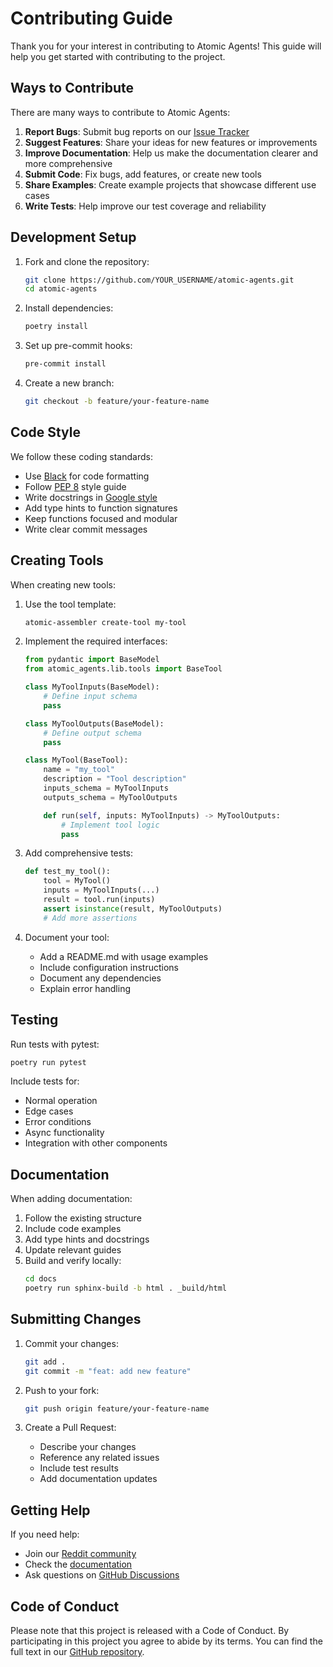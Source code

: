 # Contributing Guide

Thank you for your interest in contributing to Atomic Agents! This guide will help you get started with contributing to the project.

## Ways to Contribute

There are many ways to contribute to Atomic Agents:

1. **Report Bugs**: Submit bug reports on our [Issue Tracker](https://github.com/BrainBlend-AI/atomic-agents/issues)
2. **Suggest Features**: Share your ideas for new features or improvements
3. **Improve Documentation**: Help us make the documentation clearer and more comprehensive
4. **Submit Code**: Fix bugs, add features, or create new tools
5. **Share Examples**: Create example projects that showcase different use cases
6. **Write Tests**: Help improve our test coverage and reliability

## Development Setup

1. Fork and clone the repository:
   ```bash
   git clone https://github.com/YOUR_USERNAME/atomic-agents.git
   cd atomic-agents
   ```

2. Install dependencies:
   ```bash
   poetry install
   ```

3. Set up pre-commit hooks:
   ```bash
   pre-commit install
   ```

4. Create a new branch:
   ```bash
   git checkout -b feature/your-feature-name
   ```

## Code Style

We follow these coding standards:

- Use [Black](https://black.readthedocs.io/) for code formatting
- Follow [PEP 8](https://www.python.org/dev/peps/pep-0008/) style guide
- Write docstrings in [Google style](https://google.github.io/styleguide/pyguide.html#38-comments-and-docstrings)
- Add type hints to function signatures
- Keep functions focused and modular
- Write clear commit messages

## Creating Tools

When creating new tools:

1. Use the tool template:
   ```bash
   atomic-assembler create-tool my-tool
   ```

2. Implement the required interfaces:
   ```python
   from pydantic import BaseModel
   from atomic_agents.lib.tools import BaseTool

   class MyToolInputs(BaseModel):
       # Define input schema
       pass

   class MyToolOutputs(BaseModel):
       # Define output schema
       pass

   class MyTool(BaseTool):
       name = "my_tool"
       description = "Tool description"
       inputs_schema = MyToolInputs
       outputs_schema = MyToolOutputs

       def run(self, inputs: MyToolInputs) -> MyToolOutputs:
           # Implement tool logic
           pass
   ```

3. Add comprehensive tests:
   ```python
   def test_my_tool():
       tool = MyTool()
       inputs = MyToolInputs(...)
       result = tool.run(inputs)
       assert isinstance(result, MyToolOutputs)
       # Add more assertions
   ```

4. Document your tool:
   - Add a README.md with usage examples
   - Include configuration instructions
   - Document any dependencies
   - Explain error handling

## Testing

Run tests with pytest:

```bash
poetry run pytest
```

Include tests for:
- Normal operation
- Edge cases
- Error conditions
- Async functionality
- Integration with other components

## Documentation

When adding documentation:

1. Follow the existing structure
2. Include code examples
3. Add type hints and docstrings
4. Update relevant guides
5. Build and verify locally:
   ```bash
   cd docs
   poetry run sphinx-build -b html . _build/html
   ```

## Submitting Changes

1. Commit your changes:
   ```bash
   git add .
   git commit -m "feat: add new feature"
   ```

2. Push to your fork:
   ```bash
   git push origin feature/your-feature-name
   ```

3. Create a Pull Request:
   - Describe your changes
   - Reference any related issues
   - Include test results
   - Add documentation updates

## Getting Help

If you need help:

- Join our [Reddit community](https://www.reddit.com/r/AtomicAgents/)
- Check the [documentation](https://atomic-agents.readthedocs.io/)
- Ask questions on [GitHub Discussions](https://github.com/BrainBlend-AI/atomic-agents/discussions)

## Code of Conduct

Please note that this project is released with a Code of Conduct. By participating in this project you agree to abide by its terms. You can find the full text in our [GitHub repository](https://github.com/BrainBlend-AI/atomic-agents/blob/main/CODE_OF_CONDUCT.md).
